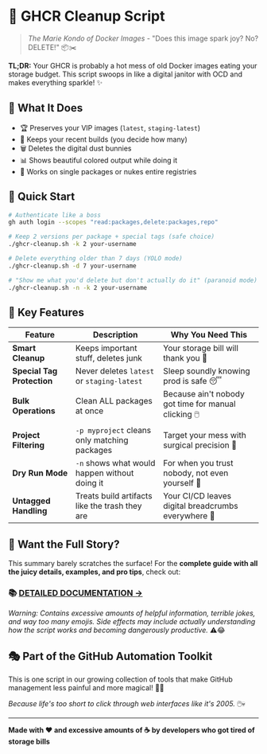 <!-- markdownlint-disable MD036 -->
# 🧹 GHCR Cleanup Script

> *The Marie Kondo of Docker Images* - "Does this image spark joy? No? DELETE!" 📦✂️

**TL;DR:** Your GHCR is probably a hot mess of old Docker images eating your storage budget. This script swoops in like a digital janitor with OCD and makes everything sparkle! ✨

## 🎯 What It Does

- 🏆 Preserves your VIP images (`latest`, `staging-latest`)
- 🔄 Keeps your recent builds (you decide how many)
- 🗑️ Deletes the digital dust bunnies
- 📊 Shows beautiful colored output while doing it
- 🚀 Works on single packages or nukes entire registries

## 🚀 Quick Start

```bash
# Authenticate like a boss
gh auth login --scopes "read:packages,delete:packages,repo"

# Keep 2 versions per package + special tags (safe choice)
./ghcr-cleanup.sh -k 2 your-username

# Delete everything older than 7 days (YOLO mode)
./ghcr-cleanup.sh -d 7 your-username

# "Show me what you'd delete but don't actually do it" (paranoid mode)
./ghcr-cleanup.sh -n -k 2 your-username
```

## 🎪 Key Features

| Feature | Description | Why You Need This |
|---------|-------------|-------------------|
| **Smart Cleanup** | Keeps important stuff, deletes junk | Your storage bill will thank you 💸 |
| **Special Tag Protection** | Never deletes `latest` or `staging-latest` | Sleep soundly knowing prod is safe 😴 |
| **Bulk Operations** | Clean ALL packages at once | Because ain't nobody got time for manual clicking 🖱️ |
| **Project Filtering** | `-p myproject` cleans only matching packages | Target your mess with surgical precision 🎯 |
| **Dry Run Mode** | `-n` shows what would happen without doing it | For when you trust nobody, not even yourself 🤔 |
| **Untagged Handling** | Treats build artifacts like the trash they are | Your CI/CD leaves digital breadcrumbs everywhere 🍞 |

## 📖 Want the Full Story?

This summary barely scratches the surface! For the **complete guide with all the juicy details, examples, and pro tips**, check out:

### 📚 [**DETAILED DOCUMENTATION →**](GHCR-CLEANUP-DETAILED.md)

*Warning: Contains excessive amounts of helpful information, terrible jokes, and way too many emojis. Side effects may include actually understanding how the script works and becoming dangerously productive.* ⚠️😂

## 🎭 Part of the GitHub Automation Toolkit

This is one script in our growing collection of tools that make GitHub management less painful and more magical! 🎩✨

*Because life's too short to click through web interfaces like it's 2005.* 🖱️💀

---

**Made with ❤️ and excessive amounts of ☕ by developers who got tired of storage bills**
